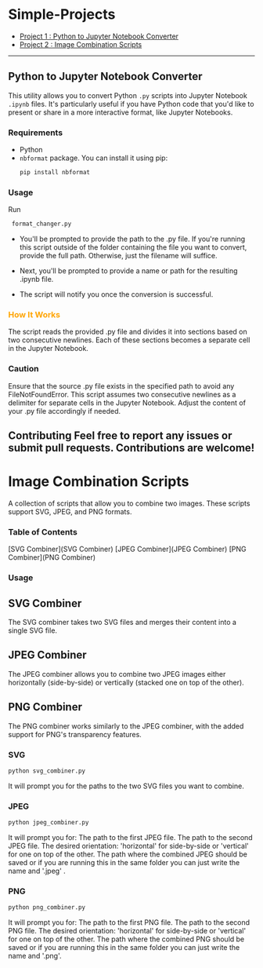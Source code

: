 # Simple-Projects

- [Project 1 : Python to Jupyter Notebook Converter](Format_Changer)
- [Project 2 : Image Combination Scripts](Image_combination)

---

  ## Python to Jupyter Notebook Converter
  
  This utility allows you to convert Python `.py` scripts into Jupyter Notebook `.ipynb` files. It's particularly useful if you have Python code that you'd like to present or share in a more interactive format, like Jupyter Notebooks.
  
### Requirements
- Python
- `nbformat` package. You can install it using pip:
  ```bash
  pip install nbformat
  ```

### Usage
  Run
  ```python
   format_changer.py
  ```
- You'll be prompted to provide the path to the .py file. If you're running this script outside of the folder containing the file you want to convert, provide the full path. Otherwise, just the filename will suffice.

- Next, you'll be prompted to provide a name or path for the resulting .ipynb file.

- The script will notify you once the conversion is successful.

### <span style="color:orange">**How It Works**</span>
The script reads the provided .py file and divides it into sections based on two consecutive newlines. Each of these sections becomes a separate cell in the Jupyter Notebook.

### Caution
Ensure that the source .py file exists in the specified path to avoid any FileNotFoundError.
This script assumes two consecutive newlines as a delimiter for separate cells in the Jupyter Notebook. Adjust the content of your .py file accordingly if needed.

Contributing
Feel free to report any issues or submit pull requests. Contributions are welcome!
---

# Image Combination Scripts
A collection of scripts that allow you to combine two images. These scripts support SVG, JPEG, and PNG formats.

### Table of Contents
[SVG Combiner](SVG Combiner)
[JPEG Combiner](JPEG Combiner)
[PNG Combiner](PNG Combiner)

### Usage

## SVG Combiner
The SVG combiner takes two SVG files and merges their content into a single SVG file.

## JPEG Combiner
The JPEG combiner allows you to combine two JPEG images either horizontally (side-by-side) or vertically (stacked one on top of the other).

## PNG Combiner
The PNG combiner works similarly to the JPEG combiner, with the added support for PNG's transparency features.


### SVG
```python
python svg_combiner.py
```
It will prompt you for the paths to the two SVG files you want to combine.

### JPEG
```python
python jpeg_combiner.py
```

It will prompt you for:
The path to the first JPEG file.
The path to the second JPEG file.
The desired orientation: 'horizontal' for side-by-side or 'vertical' for one on top of the other.
The path where the combined JPEG should be saved or if you are running this in the same folder you can just write the name and '.jpeg' .

### PNG
```python
python png_combiner.py
```

It will prompt you for:
The path to the first PNG file.
The path to the second PNG file.
The desired orientation: 'horizontal' for side-by-side or 'vertical' for one on top of the other.
The path where the combined PNG should be saved or if you are running this in the same folder you can just write the name and '.png'.
